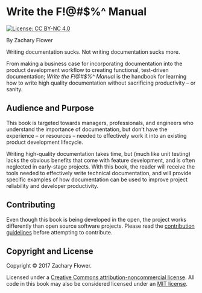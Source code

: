 # Write the F!@\#$%^ Manual

[![License: CC BY-NC 4.0](https://img.shields.io/badge/License-CC%20BY--NC%204.0-lightgrey.svg)](https://creativecommons.org/licenses/by-nc/4.0/)

By Zachary Flower

Writing documentation sucks. Not writing documentation sucks more.

From making a business case for incorporating documentation into the product development workflow to creating functional, test-driven documentation; _Write the F!@\#$%^ Manual_ is the handbook for learning how to write high quality documentation without sacrificing productivity – or sanity.

## Audience and Purpose

This book is targeted towards managers, professionals, and engineers who understand the importance of documentation, but don’t have the experience – or resources – needed to effectively work it into an existing product development lifecycle.

Writing high-quality documentation takes time, but \(much like unit testing\) lacks the obvious benefits that come with feature development, and is often neglected in early-stage projects. With this book, the reader will receive the tools needed to effectively write technical documentation, and will provide specific examples of how documentation can be used to improve project reliability and developer productivity.

## Contributing

Even though this book is being developed in the open, the project works differently than open source software projects. Please read the [contribution guidelines](CONTRIBUTING.md) before attempting to contribute.

## Copyright and License

Copyright © 2017 Zachary Flower.

Licensed under a [Creative Commons attribution-noncommercial license](https://creativecommons.org/licenses/by-nc/4.0/). All code in this book may also be considered licensed under an [MIT license](http://opensource.org/licenses/MIT).

